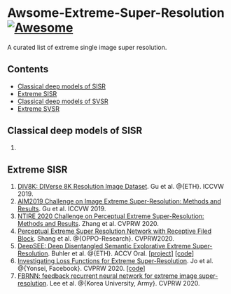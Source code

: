# Awsome-Extreme-Super-Resolution [![Awesome](https://cdn.rawgit.com/sindresorhus/awesome/d7305f38d29fed78fa85652e3a63e154dd8e8829/media/badge.svg)](https://github.com/sindresorhus/awesome)

A curated list of extreme single image super resolution. 

## Contents
 - [Classical deep models of SISR](#classical-deep-models-of-sisr)
 - [Extreme SISR](#extreme-sisr)
 - [Classical deep models of SVSR](#classical-deep-models-of-svsr)
 - [Extreme SVSR](#extreme-svsr)


## Classical deep models of SISR 

1. 


## Extreme SISR 

1. [DIV8K: DIVerse 8K Resolution Image Dataset](https://ieeexplore.ieee.org/abstract/document/9021973/). Gu et al. @{ETH}. ICCVW 2019. 
2. [AIM2019 Challenge on Image Extreme Super-Resolution: Methods and Results](https://ieeexplore.ieee.org/abstract/document/9022627/). Gu et al. ICCVW 2019. 
3. [NTIRE 2020 Challenge on Perceptual Extreme Super-Resolution: Methods and Results](http://openaccess.thecvf.com/content_CVPRW_2020/html/w31/Zhang_NTIRE_2020_Challenge_on_Perceptual_Extreme_Super-Resolution_Methods_and_Results_CVPRW_2020_paper.html). Zhang et al. CVPRW 2020. 
4. [Perceptual Extreme Super Resolution Network with Receptive Filed Block](https://openaccess.thecvf.com/content_CVPRW_2020/html/w31/Shang_Perceptual_Extreme_Super-Resolution_Network_With_Receptive_Field_Block_CVPRW_2020_paper.html). Shang et al. @{OPPO-Research}. CVPRW2020. 
5. [DeepSEE: Deep Disentangled Semantic Explorative Extreme Super-Resolution](https://arxiv.org/abs/2004.04433). Buhler et al. @{ETH}. ACCV Oral. [[project]](https://mcbuehler.github.io/DeepSEE/) [[code]](https://github.com/mcbuehler/DeepSEE)
6. [Investigating Loss Functions for Extreme Super-Resolution](https://openaccess.thecvf.com/content_CVPRW_2020/papers/w31/Jo_Investigating_Loss_Functions_for_Extreme_Super-Resolution_CVPRW_2020_paper.pdf). Jo et al. @{Yonsei, Facebook}. CVPRW 2020. [[code]](https://github.com/kingsj0405/ciplab-NTIRE-2020)
7. [FBRNN: feedback recurrent neural network for extreme image super-resolution](). Lee et al. @{Korea University, Army}. CVPRW 2020. 


